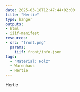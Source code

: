 ```yaml
---
date: 2025-03-18T12:47:44+02:00
title: "Hertie"
type: hanger
outputs:
- html
- iiif-manifest
resources:
- src: "front.png"
  params:
    iiif: front/info.json
tags:
  - "Material: Holz"
  - Warenhaus
  - Hertie
---
```

Hertie
